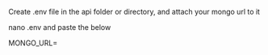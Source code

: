 Create .env file in the api folder or directory, and attach your mongo url to it

nano .env and paste the below

MONGO_URL= <your mongo url goes here>

